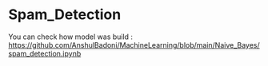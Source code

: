 # Spam_Detection

You can check how model was build : https://github.com/AnshulBadoni/MachineLearning/blob/main/Naive_Bayes/spam_detection.ipynb 
